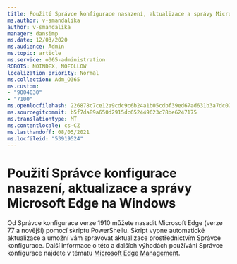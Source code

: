 ```yaml
---
title: Použití Správce konfigurace nasazení, aktualizace a správy Microsoft Edge na Windows
ms.author: v-smandalika
author: v-smandalika
manager: dansimp
ms.date: 12/03/2020
ms.audience: Admin
ms.topic: article
ms.service: o365-administration
ROBOTS: NOINDEX, NOFOLLOW
localization_priority: Normal
ms.collection: Adm_O365
ms.custom:
- "9004030"
- "7100"
ms.openlocfilehash: 226878c7ce12a9cdc9c6b24a1b05cdbf39ed67ad631b3a7dc02bbe0d7d6b91a2
ms.sourcegitcommit: b5f7da89a650d2915dc652449623c78be6247175
ms.translationtype: MT
ms.contentlocale: cs-CZ
ms.lasthandoff: 08/05/2021
ms.locfileid: "53919524"
---
```

# <a name="use-configuration-manager-to-deploy-update-and-manage-microsoft-edge-on-windows"></a>Použití Správce konfigurace nasazení, aktualizace a správy Microsoft Edge na Windows

Od Správce konfigurace verze 1910 můžete nasadit Microsoft Edge (verze 77 a novější) pomocí skriptu PowerShellu. Skript vypne automatické aktualizace a umožní vám spravovat aktualizace prostřednictvím Správce konfigurace. Další informace o této a dalších výhodách používání Správce konfigurace najdete v tématu [Microsoft Edge Management](https://docs.microsoft.com/mem/configmgr/apps/deploy-use/deploy-edge?).